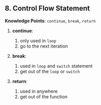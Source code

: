 ## 8. Control Flow Statement

**Knowledge Points**: `continue`, `break`, `return`

1. **continue**:

    1. only used in `loop`
    2. go to the next iteration

2. **break**: 

    1. used in `loop` and `switch` statement
    2. get out of the `loop` or `switch`

3. **return**: 

    1. used in anywhere
    2. get out of the function

    
